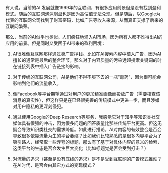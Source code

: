有人说，当前的AI 发展就像1999年的互联网，有很多应用前景但是没有找到盈利模式。随后的互联网泡沫崩盘也是因为高估值无法兑现。但是随后，以Google为代表的互联网公司找到了财富密码，比如广告等收入来源，从而真正支撑了后来的互联网繁荣。

那么，当前的AI似乎也类似。人们疯狂地涌入AI市场，因为所有人都不难得出AI的应用的前景。但是同时又受困于AI带来的盈利困境：

1. AI很难像互联网那样通过卖广告挣钱。比如在AI搜索内容中植入广告，因为AI擅长的通常是最后的整合环节，那么对于内容质量的污染远超搜索关键词的时在链接列表中插入广告链接的影响。

2. 对于传统的互联网公司，AI是他们不得不服下去的一瓶“毒药”，因为很可能会影响到他们的流量收入。

3. 像Facebook等平台期望通过对用户的更加精准画像而投放广告（需要核查该消息的真实性），但这样只是在已经很完善的传统模式中更进一步，而且涉嫌对用户隐私的更深刻侵犯。

4. 通过使用Google的Deep Research等服务，我感觉它对于知乎等知识类社交媒体具有很强的冲击，因为很多问题的回答质量比那些传统平台更高。但这无疑会导致知识类社交的需求降低。如此进行推论，AI对内容的有效整合是否会导致很多依靠流量为生的平台萎缩？比如我们比较熟悉的是很多内容平台为了吸引路人，经常取一些浮夸的标题，那么有了基于对具体内容的意义的检索，这类平台的生态是否会发生巨大变化（比如标题党是否会受到打击？）

5. 对流量的追求（甚至是没有底线的追求）是不是受到互联网的广告模式推动？在AI时代，是否会由其它方式的变现模式？
